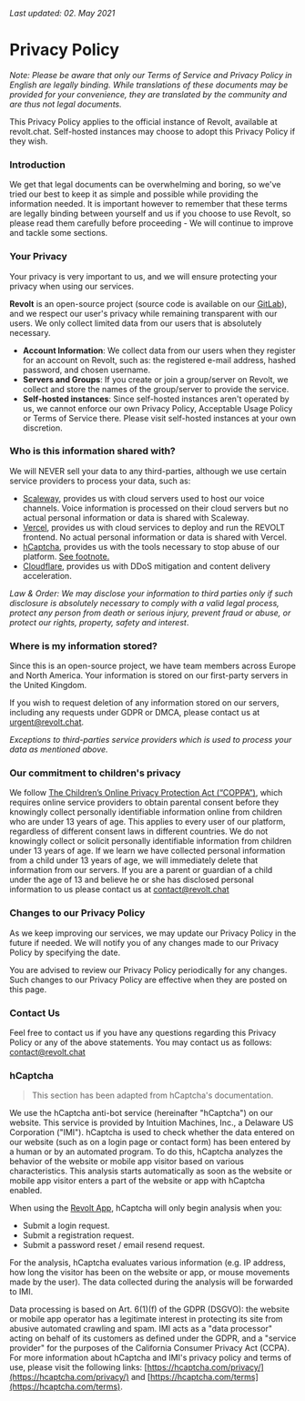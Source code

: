 *Last updated: 02. May 2021*

# Privacy Policy

*Note: Please be aware that only our Terms of Service and Privacy Policy in English are legally binding. While translations of these documents may be provided for your convenience, they are translated by the community and are thus not legal documents.*

This Privacy Policy applies to the official instance of Revolt, available at revolt.chat. Self-hosted instances may choose to adopt this Privacy Policy if they wish.

### Introduction

We get that legal documents can be overwhelming and boring, so we've tried our best to keep it as simple and possible while providing the information needed. It is important however to remember that these terms are legally binding between yourself and us if you choose to use Revolt, so please read them carefully before proceeding - We will continue to improve and tackle some sections. 

### Your Privacy

Your privacy is very important to us, and we will ensure protecting your privacy when using our services.

**Revolt** is an open-source project (source code is available on our [GitLab](https://gitlab.insrt.uk/revolt)), and we respect our user's privacy while remaining transparent with our users. We only collect limited data from our users that is absolutely necessary.

- **Account Information**: We collect data from our users when they register for an account on Revolt, such as: the registered e-mail address, hashed password, and chosen username.
- **Servers and Groups**: If you create or join a group/server on Revolt, we collect and store the names of the group/server to provide the service.
- **Self-hosted instances**: Since self-hosted instances aren't operated by us, we cannot enforce our own Privacy Policy, Acceptable Usage Policy or Terms of Service there. Please visit self-hosted instances at your own discretion.

### Who is this information shared with?

We will NEVER sell your data to any third-parties, although we use certain service providers to process your data, such as:

- [Scaleway](https://www.scaleway.com/en/), provides us with cloud servers used to host our voice channels. Voice information is processed on their cloud servers but no actual personal information or data is shared with Scaleway.
- [Vercel](https://vercel.com), provides us with cloud services to deploy and run the REVOLT frontend. No actual personal information or data is shared with Vercel.
- [hCaptcha](https://hcaptcha.com), provides us with the tools necessary to stop abuse of our platform. [See footnote.](#hcaptcha)
- [Cloudflare](https://cloudflare.com), provides us with DDoS mitigation and content delivery acceleration.

*Law & Order: We may disclose your information to third parties only if such disclosure is absolutely necessary to comply with a valid legal process, protect any person from death or serious injury, prevent fraud or abuse, or protect our rights, property, safety and interest*.

### Where is my information stored?

Since this is an open-source project, we have team members across Europe and North America. Your information is stored on our first-party servers in the United Kingdom.

If you wish to request deletion of any information stored on our servers, including any requests under GDPR or DMCA, please contact us at [urgent@revolt.chat](mailto:urgent@revolt.chat).

*Exceptions to third-parties service providers which is used to process your data as mentioned above.*

### Our commitment to children's privacy

We follow [The Children’s Online Privacy Protection Act (“COPPA”)](https://www.ftc.gov/enforcement/rules/rulemaking-regulatory-reform-proceedings/childrens-online-privacy-protection-rule), which requires online service providers to obtain parental consent before they knowingly collect personally identifiable information online from children who are under 13 years of age. This applies to every user of our platform, regardless of different consent laws in different countries. We do not knowingly collect or solicit personally identifiable information from children under 13 years of age. If we learn we have collected personal information from a child under 13 years of age, we will immediately delete that information from our servers. If you are a parent or guardian of a child under the age of 13 and believe he or she has disclosed personal information to us please contact us at [contact@revolt.chat](mailto:contact@revolt.chat)

### Changes to our Privacy Policy

As we keep improving our services, we may update our Privacy Policy in the future if needed. We will notify you of any changes made to our Privacy Policy by specifying the date.

You are advised to review our Privacy Policy periodically for any changes. Such changes to our Privacy Policy are effective when they are posted on this page.

### Contact Us

Feel free to contact us if you have any questions regarding this Privacy Policy or any of the above statements. You may contact us as follows: [contact@revolt.chat](mailto:contact@revolt.chat)

### hCaptcha

> This section has been adapted from hCaptcha's documentation.

We use the hCaptcha anti-bot service (hereinafter "hCaptcha") on our website. This service is provided by Intuition Machines, Inc., a Delaware US Corporation ("IMI"). hCaptcha is used to check whether the data entered on our website (such as on a login page or contact form) has been entered by a human or by an automated program. To do this, hCaptcha analyzes the behavior of the website or mobile app visitor based on various characteristics. This analysis starts automatically as soon as the website or mobile app visitor enters a part of the website or app with hCaptcha enabled.

When using the [Revolt App](https://app.revolt.chat), hCaptcha will only begin analysis when you:

- Submit a login request.
- Submit a registration request.
- Submit a password reset / email resend request.

For the analysis, hCaptcha evaluates various information (e.g. IP address, how long the visitor has been on the website or app, or mouse movements made by the user). The data collected during the analysis will be forwarded to IMI.

Data processing is based on Art. 6(1)(f) of the GDPR (DSGVO): the website or mobile app operator has a legitimate interest in protecting its site from abusive automated crawling and spam. IMI acts as a "data processor" acting on behalf of its customers as defined under the GDPR, and a "service provider" for the purposes of the California Consumer Privacy Act (CCPA). For more information about hCaptcha and IMI's privacy policy and terms of use, please visit the following links: [https://hcaptcha.com/privacy/](https://hcaptcha.com/privacy/) and [https://hcaptcha.com/terms](https://hcaptcha.com/terms).
